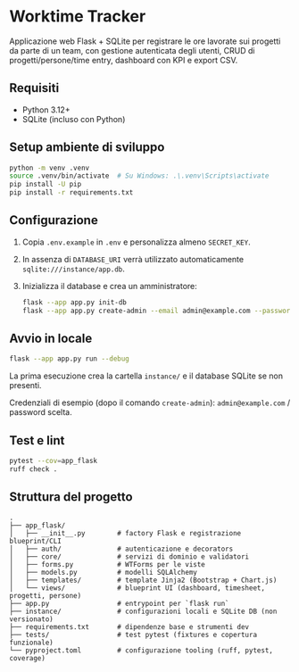 # Worktime Tracker

Applicazione web Flask + SQLite per registrare le ore lavorate sui progetti da parte di un team,
con gestione autenticata degli utenti, CRUD di progetti/persone/time entry, dashboard con KPI e
export CSV.

## Requisiti

- Python 3.12+
- SQLite (incluso con Python)

## Setup ambiente di sviluppo

```bash
python -m venv .venv
source .venv/bin/activate  # Su Windows: .\.venv\Scripts\activate
pip install -U pip
pip install -r requirements.txt
```

## Configurazione

1. Copia `.env.example` in `.env` e personalizza almeno `SECRET_KEY`.
2. In assenza di `DATABASE_URI` verrà utilizzato automaticamente `sqlite:///instance/app.db`.
3. Inizializza il database e crea un amministratore:

   ```bash
   flask --app app.py init-db
   flask --app app.py create-admin --email admin@example.com --password change-me
   ```

## Avvio in locale

```bash
flask --app app.py run --debug
```

La prima esecuzione crea la cartella `instance/` e il database SQLite se non presenti.

Credenziali di esempio (dopo il comando `create-admin`): `admin@example.com` / password scelta.

## Test e lint

```bash
pytest --cov=app_flask
ruff check .
```

## Struttura del progetto

```
.
├── app_flask/
│   ├── __init__.py        # factory Flask e registrazione blueprint/CLI
│   ├── auth/              # autenticazione e decorators
│   ├── core/              # servizi di dominio e validatori
│   ├── forms.py           # WTForms per le viste
│   ├── models.py          # modelli SQLAlchemy
│   ├── templates/         # template Jinja2 (Bootstrap + Chart.js)
│   └── views/             # blueprint UI (dashboard, timesheet, progetti, persone)
├── app.py                 # entrypoint per `flask run`
├── instance/              # configurazioni locali e SQLite DB (non versionato)
├── requirements.txt       # dipendenze base e strumenti dev
├── tests/                 # test pytest (fixtures e copertura funzionale)
└── pyproject.toml         # configurazione tooling (ruff, pytest, coverage)
```
